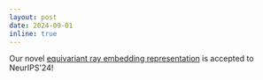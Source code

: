 ```yaml
---
layout: post
date: 2024-09-01
inline: true
---
```


Our novel [equivariant ray embedding representation](https://openreview.net/pdf/e8039c44b88c7c3803572ada21d4746ef0778d7d.pdf) is accepted to NeurIPS'24!